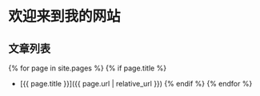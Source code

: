 # 欢迎来到我的网站

## 文章列表

{% for page in site.pages %}
{% if page.title %}
- [{{ page.title }}]({{ page.url | relative_url }})
{% endif %}
{% endfor %}

